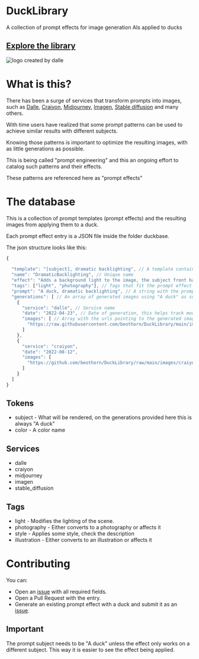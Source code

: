 # DuckLibrary

A collection of prompt effects for image generation AIs applied to ducks

## [Explore the library](https://www.isageek.com.br/DuckLibrary/)
 
![logo created by dalle](https://raw.githubusercontent.com/beothorn/DuckLibrary/main/images/dalle/DALL%C2%B7E%202022-08-12%2023.38.23%20-%20A%20duck%2C%20modern%2C%20pictorial%20mark%2C%20iconic%20logo%20symbol.png)

# What is this?

There has been a surge of services that transform prompts into images, such as [Dalle](https://labs.openai.com/), [Craiyon](https://www.craiyon.com/),
[Midjourney](https://www.midjourney.com/), [Imagen](https://imagen.research.google/), [Stable diffusion](https://stability.ai/blog/stable-diffusion-announcement) and many others.

With time users have realized that some prompt patterns can be used to achieve similar results with different subjects.

Knowing those patterns is important to optimize the resulting images, with as little generations as possible.

This is being called "prompt engineering" and this an ongoing effort to catalog such patterns and their effects.

These patterns are referenced here as "prompt effects"

# The database

This is a collection of prompt templates (prompt effects) and the resulting images from applying them to a duck.

Each prompt effect entry is a JSON file inside the folder duckbase.

The json structure looks like this:

```javascript
{
  
  "template": "[subject], dramatic backlighting", // A template containg at least the token [subject]
  "name": "DramaticBacklighting", // Unique name
  "effect": "Adds a background light to the image, the subject front has low light", // Description of effect. This is intended to be used by a search so it needs to be a direct description what it does to the output
  "tags": ["light", "photography"], // Tags that fit the prompt effect
  "prompt": "A duck, dramatic backlighting", // A string with the prompt used to create the generations
  "generations": [ // An array of generated images using "A duck" as subject
    {
      "service": "dalle", // Service name
      "date": "2022-04-23", // Date of generation, this helps track model changes
      "images": [ // Array with the urls pointing to the generated images
        "https://raw.githubusercontent.com/beothorn/DuckLibrary/main/images/dalle/DALL%C2%B7E%202022-08-12%2021.19.41%20-%20A%20duck%2C%20dramatic%20backlighting.png",
      ]
    },
    {
      "service": "craiyon",
      "date": "2022-08-12",
      "images": [
        "https://github.com/beothorn/DuckLibrary/raw/main/images/craiyon/cr_DramaticBackgroundLight1.jpeg", 
      ]
    }
  ]
}
```


## Tokens

- subject - What will be rendered, on the generations provided here this is always "A duck"
- color - A color name

## Services

- dalle
- craiyon
- midjourney
- imagen
- stable_diffusion

## Tags

- light - Modifies the lighting of the scene.
- photography - Either converts to a photography or affects it
- style - Applies some style, check the description
- illustration - Either converts to an illustration or affects it


# Contributing

You can:

- Open an [issue](https://github.com/beothorn/DuckLibrary/issues) with all required fields.
- Open a Pull Request with the entry.
- Generate an existing prompt effect with a duck and submit it as an [issue](https://github.com/beothorn/DuckLibrary/issues).

## Important

The prompt subject needs to be "A duck" unless the effect only works on a different subject. This way it is easier to see the effect being applied. 